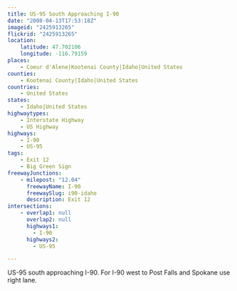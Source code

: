 ```yaml
---
title: US-95 South Approaching I-90
date: "2008-04-13T17:53:18Z"
imageid: "2425913265"
flickrid: "2425913265"
location:
    latitude: 47.702106
    longitude: -116.79159
places:
    - Coeur d'Alene|Kootenai County|Idaho|United States
counties:
    - Kootenai County|Idaho|United States
countries:
    - United States
states:
    - Idaho|United States
highwaytypes:
    - Interstate Highway
    - US Highway
highways:
    - I-90
    - US-95
tags:
    - Exit 12
    - Big Green Sign
freewayJunctions:
    - milepost: "12.04"
      freewayName: I-90
      freewaySlug: i90-idaho
      description: Exit 12
intersections:
    - overlap1: null
      overlap2: null
      highways1:
        - I-90
      highways2:
        - US-95

---
```

US-95 south approaching I-90.  For I-90 west to Post Falls and Spokane use right lane.